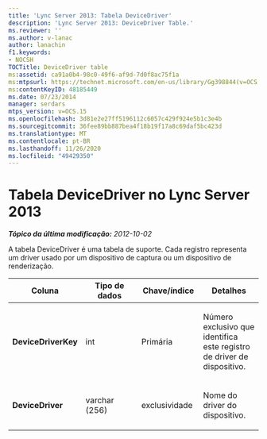 ```yaml
---
title: 'Lync Server 2013: Tabela DeviceDriver'
description: 'Lync Server 2013: DeviceDriver Table.'
ms.reviewer: ''
ms.author: v-lanac
author: lanachin
f1.keywords:
- NOCSH
TOCTitle: DeviceDriver table
ms:assetid: ca91a0b4-98c0-49f6-af9d-7d0f8ac75f1a
ms:mtpsurl: https://technet.microsoft.com/en-us/library/Gg398844(v=OCS.15)
ms:contentKeyID: 48185449
ms.date: 07/23/2014
manager: serdars
mtps_version: v=OCS.15
ms.openlocfilehash: 3d81e2e27ff5196112c6057c429f924e5b1c3e4b
ms.sourcegitcommit: 36fee89bb887bea4f18b19f17a8c69daf5bc423d
ms.translationtype: MT
ms.contentlocale: pt-BR
ms.lasthandoff: 11/26/2020
ms.locfileid: "49429350"
---
```

# <a name="devicedriver-table-in-lync-server-2013"></a>Tabela DeviceDriver no Lync Server 2013

<div data-xmlns="http://www.w3.org/1999/xhtml">

<div class="topic" data-xmlns="http://www.w3.org/1999/xhtml" data-msxsl="urn:schemas-microsoft-com:xslt" data-cs="https://msdn.microsoft.com/">

<div data-asp="https://msdn2.microsoft.com/asp">



</div>

<div id="mainSection">

<div id="mainBody">

<span> </span>

_**Tópico da última modificação:** 2012-10-02_

A tabela DeviceDriver é uma tabela de suporte. Cada registro representa um driver usado por um dispositivo de captura ou um dispositivo de renderização.


<table>
<colgroup>
<col style="width: 25%" />
<col style="width: 25%" />
<col style="width: 25%" />
<col style="width: 25%" />
</colgroup>
<thead>
<tr class="header">
<th><strong>Coluna</strong></th>
<th><strong>Tipo de dados</strong></th>
<th><strong>Chave/índice</strong></th>
<th><strong>Detalhes</strong></th>
</tr>
</thead>
<tbody>
<tr class="odd">
<td><p><strong>DeviceDriverKey</strong></p></td>
<td><p>int</p></td>
<td><p>Primária</p></td>
<td><p>Número exclusivo que identifica este registro de driver de dispositivo.</p></td>
</tr>
<tr class="even">
<td><p><strong>DeviceDriver</strong></p></td>
<td><p>varchar (256)</p></td>
<td><p>exclusividade</p></td>
<td><p>Nome do driver do dispositivo.</p></td>
</tr>
</tbody>
</table>


</div>

<span> </span>

</div>

</div>

</div>

